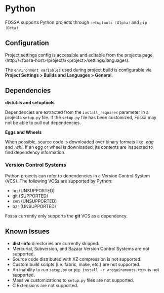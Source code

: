 # Python

FOSSA supports Python projects through `setuptools (Alpha)` and `pip (Beta)`.

## Configuration

Project settings config is accessible and editable from the projects page (http://&lt;fossa-host&gt;/projects/&lt;project&gt;/settings/languages).

The `environment variables` used during project build is configurable via **Project Settings > Builds and Languages > General**.

## Dependencies

**distutils and setuptools**

Dependencies are extracted from the `install_requires` parameter in a projects `setup.py` file. If the `setup.py` file has been customized, Fossa may not be able to pull out dependencies.

**Eggs and Wheels**

When possible, source code is downloaded over binary formats like *.egg* and *.whl*. If an egg or wheel is downloaded, its contents are inspected to find dependency information.

### Version Control Systems

Python projects can refer to dependencies in a Version Control System (VCS). The following VCSs are supported by Python:

- hg (UNSUPPORTED)
- git (SUPPORTED)
- svn (UNSUPPORTED)
- bzr (UNSUPPORTED)

Fossa currently only supports the **git** VCS as a dependency.

## Known Issues

- **dist-info** directories are currently skipped.
- Mercurial, Subversion, and Bazaar Version Control Systems are not supported.
- Source code distributed with XZ compression is not supported.
- Custom build scripts (i.e. fabric, make, etc.) are not supported.
- An inability to run `setup.py` or `pip install -r <requirements.txt>` is not supported.
- Massive customizations to `setup.py` files are not supported.
- C Extensions are not supported.
